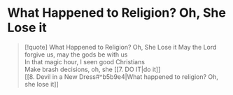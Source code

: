 # What Happened to Religion? Oh, She Lose it

> [!quote] What Happened to Religion? Oh, She Lose it
May the Lord forgive us, may the gods be with us  
In that magic hour, I seen good Christians  
Make brash decisions, oh, she [[7. DO IT|do it]]  
[[8. Devil in a New Dress#^b5b9e4|What happened to religion? Oh, she lose it]]  
